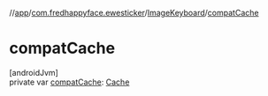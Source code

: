 //[app](../../../index.md)/[com.fredhappyface.ewesticker](../index.md)/[ImageKeyboard](index.md)/[compatCache](compat-cache.md)

# compatCache

[androidJvm]\
private var [compatCache](compat-cache.md): [Cache](../-cache/index.md)
